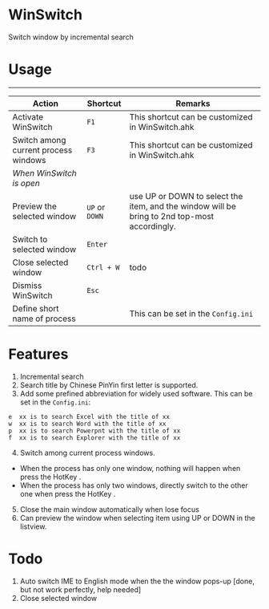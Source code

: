 # WinSwitch
Switch window by incremental search
# Usage
-----

Action                         | Shortcut        | Remarks
------------------------------ | --------------- | ----------
Activate WinSwitch            | `F1`   | This shortcut can be customized in WinSwitch.ahk
Switch among current process windows            | `F3`     | This shortcut can be customized in WinSwitch.ahk
_When WinSwitch is open_      |                 |
Preview the selected window      | `UP` or `DOWN`         | use UP or DOWN to select the item, and the window will be bring to 2nd top-most accordingly.
Switch to selected window      | `Enter`         |
Close selected window          | `Ctrl + W`      | todo
Dismiss WinSwitch             | `Esc`           |
Define short name of process             |           | This can be set in the `Config.ini`


# Features
1. Incremental search
2. Search title by Chinese PinYin first letter is supported.
3. Add some prefined abbreviation for widely used software. This can be set in the `Config.ini`:
```
e  xx is to search Excel with the title of xx
w  xx is to search Word with the title of xx
p  xx is to search Powerpnt with the title of xx
f  xx is to search Explorer with the title of xx
```

4. Switch among current process windows. 
 - When the process has only one window, nothing will happen when press the HotKey .
 - When the process has only two windows, directly switch to the other one when press the HotKey .
5. Close the main window automatically when lose focus
6. Can preview the window when selecting item using UP or DOWN  in the listview.
# Todo
1. Auto switch IME to English mode when the the window pops-up [done, but not work perfectly, help needed]
2. Close selected window  
